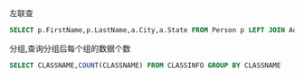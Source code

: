 左联查

```sql
SELECT p.FirstName,p.LastName,a.City,a.State FROM Person p LEFT JOIN Address a ON p.PersonId = a.PersonId
```

分组,查询分组后每个组的数据个数

```sql
SELECT CLASSNAME,COUNT(CLASSNAME) FROM CLASSINFO GROUP BY CLASSNAME
```

